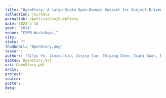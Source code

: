 ```yaml
---
title: "OpenStory: A Large-Scale Open-Domain Dataset for Subject-Driven Visual Storytelling"
collection: journals
permalink: /publication/OpenStory
date: 2024-4-15
year: "2024"
venue: "CVPR Workshops,"
city: 
state: ""
thumbnail: "OpenStory.png"
teaser : 
authors: "Zilyu Ye, Jinxiu Liu, Jinjin Cao, Zhiyang Chen, Ziwei Xuan, Mingyuan Zhou, Qi Liu*, Guo-Jun Qi*"
bibtex: OpenStory.txt
uri: OpenStory.pdf
arxiv: 
project: 
source: 
poster: 
data:
---
```

